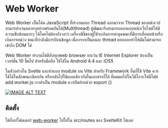 # Web Worker
Web Worker เป็นโค้ด JavaScript ที่ทำงานแยก Thread ออกมาจาก Thread ของหน้าเวป สามารทำงานหลายๆอย่างพร้อมกันได้(Multithread) ผู้พัฒนาจึงสามารถออกแบบหน้าเว็บไซต์ให้มีความซับซ้อนมากๆ ได้โดยไม่ต้องกังวลว่า เครื่องพีซีของผู้ใช้จะเกิดการสะดุดขณะที่มีการเลื่อนหน้าหรือเกิดการหน่วง ขณะที่กำลังมีการป้อนข้อมูล เนื่องจากเป็นคนละ thread แยกออกทำให้มันไม่สามารถเข้าถึง DOM ได้

Web Worker ทำงานได้ดีกับทุกweb browser ยกเว้น IE  Internet Explorer ต้องเป็นเวอร์ชั่น 10 ขึ้นไป สำหรับมือถือ ใช้ได้ใน Android 4.4 และ iOS5

ในตัวอย่างใน Svelte และทำแบบ module บน Vite สำหรับ Framework อื่นที่ใช้ Vite ควรใช้ได้ในลักษณะเดียกกัน หรือกลับไปใช้แบบเดียวกับในเอกสารก็ได้
ที่ผมตกไปในวีดีโอจะให้ดีไฟล์ add.worker.js เราทำเป็น module ควรปิดท้ายด้วย
export {}


[![IMAGE ALT TEXT](https://img.youtube.com/vi/yCrFkJKfiqg/0.jpg)](https://www.youtube.com/watch?v=yCrFkJKfiqg&list=PLWMbTFbTi55ODDrafKItIGpJZl8r3XpyT&index=14 "SvelteKit Full Stack Part-6 - Web Worker ")

## ติดตั้ง
ให้ก็อปโฟลเดอร์ [web-worker](./) ไปใส่ใน src/routes ของ SvelteKit ได้เลย

